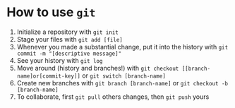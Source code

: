 # How to use `git`
1. Initialize a repository with `git init`
2. Stage your files with `git add [file]`
3. Whenever you made a substantial change, put it into the history with `git commit -m "[descriptive message]"`
4. See your history with `git log`
5. Move around (history and branches!) with `git checkout [[branch-name]or[commit-key]]` or `git switch [branch-name]`
6. Create new branches with `git branch [branch-name]` or `git checkout -b [branch-name]`
7. To collaborate, first `git pull` others changes, then `git push` yours